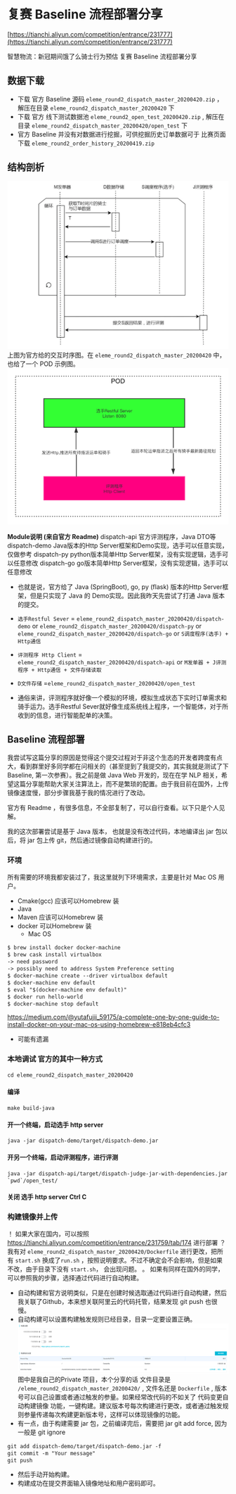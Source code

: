 # 复赛 Baseline 流程部署分享
[https://tianchi.aliyun.com/competition/entrance/231777](https://tianchi.aliyun.com/competition/entrance/231777)

智慧物流：新冠期间饿了么骑士行为预估 复赛 
Baseline 流程部署分享

## 数据下载
* 下载 官方 Baseline 源码 `eleme_round2_dispatch_master_20200420.zip` ， 解压在目录
`eleme_round2_dispatch_master_20200420` 下
* 下载 官方 线下测试数据池 `eleme_round2_open_test_20200420.zip` , 解压在目录
`eleme_round2_dispatch_master_20200420/open_test` 下
* 官方 Baseline 并没有对数据进行挖掘，可供挖掘历史订单数据可于 比赛页面下载
`eleme_round2_order_history_20200419.zip`

## 结构剖析
![](%E5%A4%8D%E8%B5%9B%20Baseline%20%E6%B5%81%E7%A8%8B%E9%83%A8%E7%BD%B2%E5%88%86%E4%BA%AB/Screen%20Shot%202020-04-21%20at%206.06.29%20AM.png)
上图为官方给的交互时序图。在 `eleme_round2_dispatch_master_20200420`  中， 也给了一个 POD 示例图。
![](%E5%A4%8D%E8%B5%9B%20Baseline%20%E6%B5%81%E7%A8%8B%E9%83%A8%E7%BD%B2%E5%88%86%E4%BA%AB/deploy.png)

**Module说明 (来自官方 Readme)**
dispatch-api 官方评测程序，Java DTO等
dispatch-demo Java版本的Http Server框架和Demo实现，选手可以任意实现，仅做参考
dispatch-py python版本简单Http Server框架，没有实现逻辑，选手可以任意修改
dispatch-go go版本简单Http Server框架，没有实现逻辑，选手可以任意修改

* 也就是说，官方给了 Java (SpringBoot), go, py (flask) 版本的Http Server框架，但是只实现了 Java 的 Demo实现。因此我昨天先尝试了打通 Java 版本的提交。

*  `选手Restful Sever`  =  `eleme_round2_dispatch_master_20200420/dispatch-demo`  or  `eleme_round2_dispatch_master_20200420/dispatch-py`  or  `eleme_round2_dispatch_master_20200420/dispatch-go`  or `S调度程序(选手) + Http通信`
* `评测程序 Http Client` = `eleme_round2_dispatch_master_20200420/dispatch-api`  or `M发单器 + J评测程序 + Http通信 + 文件存储读取`
* `D文件存储` =`eleme_round2_dispatch_master_20200420/open_test`
* 通俗来讲，评测程序就好像一个模拟的环境，模拟生成状态下实时订单需求和骑手运力。选手Restful Sever就好像生成系统线上程序，一个智能体，对于所收到的信息，进行智能配单的决策。
## Baseline 流程部署
我尝试写这篇分享的原因是觉得这个提交过程对于非这个生态的开发者跨度有点大，看到群里好多同学都在问相关的（甚至提到了我提交的，其实我就是测试了下 Baseline, 第一次参赛）。我之前是做 Java Web 开发的，现在在学 NLP 相关，希望这篇分享能帮助大家关注算法上，而不是繁琐的配置。由于我目前在国外，上传镜像速度慢，部分步骤我基于我的情况进行了改动。

官方有 Readme ，有很多信息，不全部复制了，可以自行查看。以下只是个人见解。

我的这次部署尝试是基于 Java 版本， 也就是没有改过代码，本地编译出 jar 包以后，将 jar 包上传 git，然后通过镜像自动构建进行的。

### 环境 
所有需要的环境我都安装过了，我这里就列下环境需求，主要是针对 Mac OS 用户。
* Cmake(gcc)  应该可以Homebrew 装
* Java
* Maven 应该可以Homebrew 装
* docker 可以Homebrew 装
	* Mac OS
```
$ brew install docker docker-machine
$ brew cask install virtualbox
-> need password
-> possibly need to address System Preference setting
$ docker-machine create --driver virtualbox default
$ docker-machine env default
$ eval "$(docker-machine env default)"
$ docker run hello-world
$ docker-machine stop default
```

https://medium.com/@yutafujii_59175/a-complete-one-by-one-guide-to-install-docker-on-your-mac-os-using-homebrew-e818eb4cfc3
* 可能有遗漏

### 本地调试 官方的其中一种方式
`cd eleme_round2_dispatch_master_20200420`
#### 编译
`make build-java`
#### 开一个终端，启动选手 http server
```
java -jar dispatch-demo/target/dispatch-demo.jar
```
#### 开另一个终端，启动评测程序，进行评测
```
java -jar dispatch-api/target/dispatch-judge-jar-with-dependencies.jar `pwd`/open_test/
```
#### 关闭 选手 http server Ctrl C

### 构建镜像并上传
！ 如果大家在国内，可以按照 https://tianchi.aliyun.com/competition/entrance/231759/tab/174 进行部署
？ 我有对 `eleme_round2_dispatch_master_20200420/Dockerfile` 进行更改，把所有 `start.sh` 换成了`run.sh` ，按照说明要求。不过不确定会不会影响，但是如果不改，由于目录下没有 `start.sh`， 会出现问题。
。 如果有同样在国外的同学，可以参照我的步骤，选择通过代码进行自动构建。
* 自动构建和官方说明类似，只是在创建时候选取通过代码进行自动构建，然后我关联了Github，本来想关联阿里云的代码托管，结果发现 git push 也很慢。
* 自动构建可以设置构建触发规则已经目录，目录一定要设置正确。
![](%E5%A4%8D%E8%B5%9B%20Baseline%20%E6%B5%81%E7%A8%8B%E9%83%A8%E7%BD%B2%E5%88%86%E4%BA%AB/Screen%20Shot%202020-04-21%20at%206.55.34%20AM.png)
图中是我自己的Private 项目，本个分享的话 文件目录是 `/eleme_round2_dispatch_master_20200420/` , 文件名还是 `Dockerfile` , 版本号可以自己设置或者通过触发的参量。如果经常改代码的不如关了 代码变更自动构建镜像 功能，一键构建。建议版本号每次构建进行更改，或者通过触发规则参量传递每次构建更新版本号，这样可以体现镜像的功能。
* 有一点，由于构建需要 jar 包，之前编译完后，需要把 jar  git add  force, 因为一般是 git ignore

```
git add dispatch-demo/target/dispatch-demo.jar -f
git commit -m "Your message"
git push
```

* 然后手动开始构建。
* 构建成功在提交界面输入镜像地址和用户密码即可。





